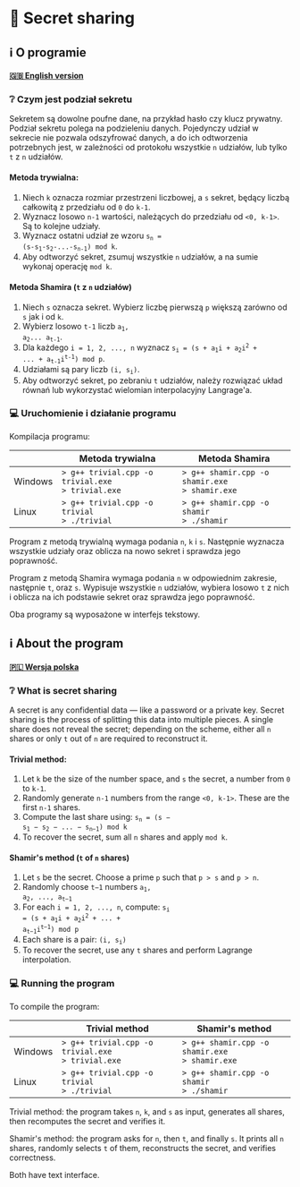 # 🧩 Secret sharing

## ℹ️ O programie

#### [🇬🇧 English version](#ℹ️-about-the-program)

### ❔ Czym jest podział sekretu

Sekretem są dowolne poufne dane, na przykład hasło czy klucz prywatny. Podział sekretu polega na podzieleniu danych. Pojedynczy udział w sekrecie nie pozwala odszyfrować danych, a do ich odtworzenia potrzebnych jest, w zależności od protokołu wszystkie `n` udziałów, lub tylko `t` z `n` udziałów.

#### Metoda trywialna:

1. Niech `k` oznacza rozmiar przestrzeni liczbowej, a `s` sekret, będący liczbą całkowitą z przedziału od `0` do `k-1`.
2. Wyznacz losowo `n-1` wartości, należących do przedziału od `<0, k-1>`. Są to kolejne udziały.
3. Wyznacz ostatni udział ze wzoru <code>s<sub>n</sub> = (s-s<sub>1</sub>-s<sub>2</sub>-...-s<sub>n-1</sub>) mod k</code>.
4. Aby odtworzyć sekret, zsumuj wszystkie `n` udziałów, a na sumie wykonaj operację `mod k`.

#### Metoda Shamira (`t` z `n` udziałów)

1. Niech `s` oznacza sekret. Wybierz liczbę pierwszą `p` większą zarówno od `s` jak i od `k`.
2. Wybierz losowo `t-1` liczb <code>a<sub>1</sub>, a<sub>2</sub>... a<sub>t-1</sub></code>. 
3. Dla każdego `i = 1, 2, ..., n` wyznacz <code>s<sub>i</sub> = (s + a<sub>1</sub>i + a<sub>2</sub>i<sup>2</sup> + ... + a<sub>t-1</sub>i<sup>t-1</sup>) mod p</code>.
4. Udziałami są pary liczb <code>(i, s<sub>i</sub>)</code>.
5. Aby odtworzyć sekret, po zebraniu `t` udziałów, należy rozwiązać układ równań lub wykorzystać wielomian interpolacyjny Langrage'a.

### 💻 Uruchomienie i działanie programu

Kompilacja programu:

|         | Metoda trywialna                                      | Metoda Shamira                                     |
| ------- | ----------------------------------------------------- | -------------------------------------------------- |
| Windows | `> g++ trivial.cpp -o trivial.exe`<br>`> trivial.exe` | `> g++ shamir.cpp -o shamir.exe`<br>`> shamir.exe` |
| Linux   | `> g++ trivial.cpp -o trivial`<br>`> ./trivial`       | `> g++ shamir.cpp -o shamir`<br>`> ./shamir`       |

Program z metodą trywialną wymaga podania `n`, `k` i `s`. Następnie wyznacza wszystkie udziały oraz oblicza na nowo sekret i sprawdza jego poprawność.

Program z metodą Shamira wymaga podania `n` w odpowiednim zakresie, następnie `t`, oraz `s`. Wypisuje wszystkie `n` udziałów, wybiera losowo `t` z nich i oblicza na ich podstawie sekret oraz sprawdza jego poprawność.

Oba programy są wyposażone w interfejs tekstowy.

## ℹ️ About the program

#### [🇵🇱 Wersja polska](#ℹ️-o-programie)

### ❔ What is secret sharing

A secret is any confidential data — like a password or a private key. Secret sharing is the process of splitting this data into multiple pieces. A single share does not reveal the secret; depending on the scheme, either all `n` shares or only `t` out of `n` are required to reconstruct it.

#### Trivial method:

1. Let `k` be the size of the number space, and `s` the secret, a number from `0` to `k-1`.
2. Randomly generate `n-1` numbers from the range `<0, k-1>`. These are the first `n-1` shares.
3. Compute the last share using: <code>s<sub>n</sub> = (s − s<sub>1</sub> − s<sub>2</sub> − ... − s<sub>n−1</sub>) mod k</code>
4. To recover the secret, sum all `n` shares and apply `mod k`.

#### Shamir's method (`t` of `n` shares)

1. Let `s` be the secret. Choose a prime `p` such that `p > s` and `p > n`.
2. Randomly choose <code>t−1</code> numbers <code>a<sub>1</sub>, a<sub>2</sub>, ..., a<sub>t−1</sub></code>
3. For each `i = 1, 2, ..., n`, compute: <code>s<sub>i</sub> = (s + a<sub>1</sub>i + a<sub>2</sub>i<sup>2</sup> + ... + a<sub>t−1</sub>i<sup>t−1</sup>) mod p</code>
4. Each share is a pair: <code>(i, s<sub>i</sub>)</code>
5. To recover the secret, use any `t` shares and perform Lagrange interpolation.

### 💻 Running the program

To compile the program:

|         | Trivial method                                        | Shamir's method                                    |
| ------- | ----------------------------------------------------- | -------------------------------------------------- |
| Windows | `> g++ trivial.cpp -o trivial.exe`<br>`> trivial.exe` | `> g++ shamir.cpp -o shamir.exe`<br>`> shamir.exe` |
| Linux   | `> g++ trivial.cpp -o trivial`<br>`> ./trivial`       | `> g++ shamir.cpp -o shamir`<br>`> ./shamir`       |

Trivial method: the program takes `n`, `k`, and `s` as input, generates all shares, then recomputes the secret and verifies it.

Shamir's method: the program asks for `n`, then `t`, and finally `s`. It prints all `n` shares, randomly selects `t` of them, reconstructs the secret, and verifies correctness.

Both have text interface.